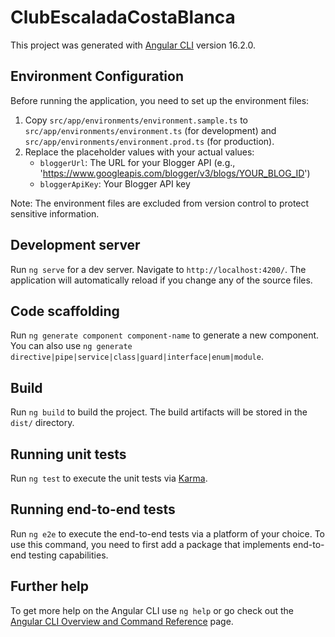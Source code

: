 # ClubEscaladaCostaBlanca

This project was generated with [Angular CLI](https://github.com/angular/angular-cli) version 16.2.0.

## Environment Configuration

Before running the application, you need to set up the environment files:

1. Copy `src/app/environments/environment.sample.ts` to `src/app/environments/environment.ts` (for development) and `src/app/environments/environment.prod.ts` (for production).
2. Replace the placeholder values with your actual values:
   - `bloggerUrl`: The URL for your Blogger API (e.g., 'https://www.googleapis.com/blogger/v3/blogs/YOUR_BLOG_ID')
   - `bloggerApiKey`: Your Blogger API key

Note: The environment files are excluded from version control to protect sensitive information.

## Development server

Run `ng serve` for a dev server. Navigate to `http://localhost:4200/`. The application will automatically reload if you change any of the source files.

## Code scaffolding

Run `ng generate component component-name` to generate a new component. You can also use `ng generate directive|pipe|service|class|guard|interface|enum|module`.

## Build

Run `ng build` to build the project. The build artifacts will be stored in the `dist/` directory.

## Running unit tests

Run `ng test` to execute the unit tests via [Karma](https://karma-runner.github.io).

## Running end-to-end tests

Run `ng e2e` to execute the end-to-end tests via a platform of your choice. To use this command, you need to first add a package that implements end-to-end testing capabilities.

## Further help

To get more help on the Angular CLI use `ng help` or go check out the [Angular CLI Overview and Command Reference](https://angular.io/cli) page.
